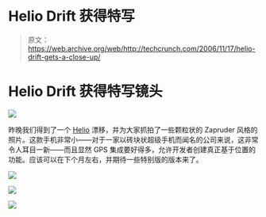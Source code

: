 # Helio Drift 获得特写

> 原文：<https://web.archive.org/web/http://techcrunch.com/2006/11/17/helio-drift-gets-a-close-up/>

# Helio Drift 获得特写镜头

![](img/38a9317c40b4b16eb978efbf0f19dd7c.png)

昨晚我们得到了一个 [Helio](https://web.archive.org/web/20201204183850/https://crunchbase.com/organization/helio) 漂移，并为大家抓拍了一些颗粒状的 Zapruder 风格的照片。这款手机非常小——对于一家以砖块状超级手机而闻名的公司来说，这非常令人耳目一新——而且显然 GPS 集成要好得多，允许开发者创建真正基于位置的功能。应该可以在下个月左右，并期待一些特别版的版本来了。

![](img/0794ee916d1cdf464e2c66131c431ae3.png)

![](img/b4c464538489541cb237941b0eeabc47.png)

![](img/a313d8059c79b27e7418c7afd5432a4b.png)